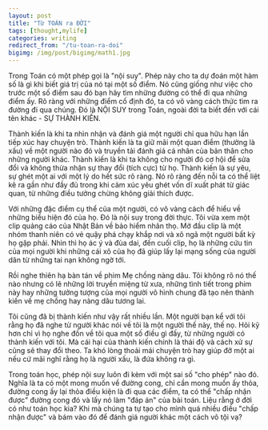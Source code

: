 ```yaml
---
layout: post
title: "Từ TOÁN ra ĐỜI"
tags: [thought,mylife]
categories: writing
redirect_from: "/tu-toan-ra-doi"
bigimg: /img/post/bigimg/math1.jpg
---
```


Trong Toán có một phép gọi là "nội suy". Phép này cho ta dự đoán một hàm số là gì khi biết giá trị của nó tại một số điểm. Nó cũng giống như việc cho trước một số điểm sau đó bạn hãy tìm những đường có thể đi qua những điểm ấy. Rõ ràng với những điểm cố định đó, ta có vô vàng cách thức tìm ra đường đi qua chúng. Đó là NỘI SUY trong Toán, ngoài đời ta biết đến với cái tên khác - SỰ THÀNH KIẾN.

Thành kiến là khi ta nhìn nhận và đánh giá một người chỉ qua hữu hạn lần tiếp xúc hay chuyện trò. Thành kiến là ta giữ mãi một quan điểm (thường là xấu) về một người nào đó và truyền tải đánh giá cá nhân của bản thân cho những người khác. Thành kiến là khi ta không cho người đó cơ hội để sửa đổi và không thừa nhận sự thay đổi (tích cực) từ họ. Thành kiến là sự yêu, sự ghét một ai với một lý do hết sức rõ ràng. Nó rõ ràng đến nỗi ta có thể liệt kê ra gần như đầy đủ trong khi cảm xúc yêu ghét vốn dĩ xuất phát từ giác quan, từ những điều tưởng chừng không giải thích được.

Với những đặc điểm cụ thể của một người, có vô vàng cách để hiểu về những biểu hiện đó của họ. Đó là nội suy trong đời thực. Tôi vừa xem một clip quảng cáo của Nhật Bản về bảo hiểm nhân thọ. Mở đầu clip là một nhóm thanh niên có vẻ quậy phá chạy khắp nơi và xô ngã một người bất kỳ họ gặp phải. Nhìn thì họ ác ý và đùa dai, đến cuối clip, họ là những cứu tin của mọi người khi những cái xô của họ đã giúp lấy lại mạng sống của người dân từ những tai nạn không ngờ tới.

Rồi nghe thiên hạ bàn tán về phim Mẹ chồng nàng dâu. Tôi không rõ nó thế nào nhưng có lẽ những lời truyền miệng từ xưa, những tình tiết trong phim này hay những tưởng tượng của mọi người vô hình chung đã tạo nên thành kiến về mẹ chồng hay nàng dâu tương lai.

Tôi cũng đã bị thành kiến như vậy rất nhiều lần. Một người bạn kể với tôi rằng họ đã nghe từ người khác nói về tôi là một người thế này, thế nọ. Hỏi kỹ hơn chỉ vì họ nghe đồn về tôi qua một số điều gì đấy, từ những người có thành kiến với tôi. Mà cái hại của thành kiến chính là thái độ và cách xử sự cũng sẽ thay đổi theo. Ta khó lòng thoải mái chuyện trò hay giúp đỡ một ai nếu cứ mãi nghĩ rằng họ là người xấu, là đứa không ra gì.

Trong toán học, phép nội suy luôn đi kèm với một sai số "cho phép" nào đó. Nghĩa là ta có một mong muốn về đường cong, chỉ cần mong muốn ấy thỏa, đường cong ấy lại thỏa điều kiện là đi qua các điểm, ta có thể "chấp nhận được" đường cong đó và lấy nó làm "đáp án" của bài toán. Liệu rằng ở đời có như toán học kia? Khi mà chúng ta tự tạo cho mình quá nhiều điều "chấp nhận được" và bám vào đó để đánh giá người khác một cách vô tội vạ?